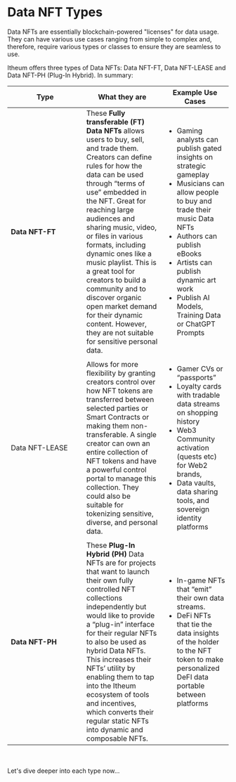 # Data NFT Types

Data NFTs are essentially blockchain-powered "licenses" for data usage. They can have various use cases ranging from simple to complex and, therefore, require various types or classes to ensure they are seamless to use.&#x20;

Itheum offers three types of Data NFTs: Data NFT-FT, Data NFT-LEASE and Data NFT-PH (Plug-In Hybrid). In summary:



<table><thead><tr><th width="156">Type</th><th>What they are</th><th>Example Use Cases</th></tr></thead><tbody><tr><td><strong>Data NFT-FT</strong></td><td>These <strong>Fully transferable (FT) Data NFTs</strong> allows users to buy, sell, and trade them. Creators can define rules for how the data can be used through “terms of use” embedded in the NFT. Great for reaching large audiences and sharing music, video, or files in various formats, including dynamic ones like a music playlist. This is a great tool for creators to build a community and to discover organic open market demand for their dynamic content. However, they are not suitable for sensitive personal data.</td><td><ul><li>Gaming analysts can publish gated insights on strategic gameplay</li><li>Musicians can allow people to buy and trade their music Data NFTs</li><li>Authors can publish eBooks</li><li>Artists can publish dynamic art work</li><li>Publish AI Models, Training Data or ChatGPT Prompts</li></ul></td></tr><tr><td>Data NFT-LEASE</td><td>Allows for more flexibility by granting creators control over how NFT tokens are transferred between selected parties or Smart Contracts or making them non-transferable. A single creator can own an entire collection of NFT tokens and have a powerful control portal to manage this collection. They could also be suitable for tokenizing sensitive, diverse, and personal data.</td><td><ul><li>Gamer CVs or “passports”</li><li>Loyalty cards with tradable data streams on shopping history</li><li>Web3 Community activation (quests etc) for Web2 brands,</li><li>Data vaults, data sharing tools, and sovereign identity platforms</li></ul></td></tr><tr><td><strong>Data NFT-PH</strong></td><td>These <strong>Plug-In Hybrid (PH)</strong> Data NFTs are for projects that want to launch their own fully controlled NFT collections independently but would like to provide a “plug-in” interface for their regular NFTs to also be used as hybrid Data NFTs. This increases their NFTs’ utility by enabling them to tap into the Itheum ecosystem of tools and incentives, which converts their regular static NFTs into dynamic and composable NFTs.</td><td><ul><li>In-game NFTs that “emit” their own data streams.</li><li>DeFi NFTs that tie the data insights of the holder to the NFT token to make personalized DeFI data portable between platforms</li></ul></td></tr></tbody></table>

\
\
Let's dive deeper into each type now...
